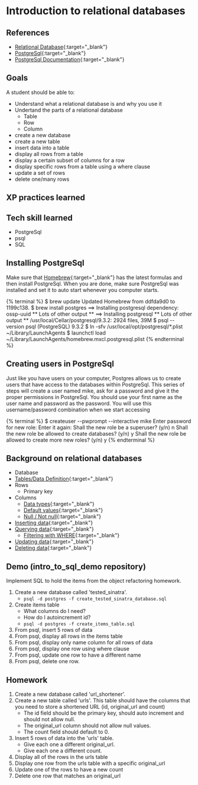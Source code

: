 # Introduction to relational databases

## References

* [Relational Database](http://en.wikipedia.org/wiki/Relational_database){:target="_blank"}
* [PostgreSql](http://www.postgresql.org/){:target="_blank"}
* [PostgreSql Documentation](http://www.postgresql.org/docs/9.3/static/index.html){:target="_blank"}

## Goals
A student should be able to:

* Understand what a relational database is and why you use it
* Undertand the parts of a relational database
    * Table
    * Row
    * Column
* create a new database
* create a new table
* insert data into a table
* display all rows from a table
* display a certain subset of columns for a row
* display specific rows from a table using a where clause
* update a set of rows
* delete one/many rows

## XP practices learned

## Tech skill learned

* PostgreSql
* psql
* SQL

## Installing PostgreSql

Make sure that [Homebrew](http://brew.sh/){:target="_blank"} has the latest formulas and then install PostgreSql.
When you are done, make sure PostgreSql was installed and set it to auto start whenever you computer starts.

{% terminal %}
$ brew update
Updated Homebrew from ddfda9d0 to 1199c138.
$ brew install postgres
==> Installing postgresql dependency: ossp-uuid
** Lots of other output **
==> Installing postgresql
** Lots of other output **
/usr/local/Cellar/postgresql/9.3.2: 2924 files, 39M
$ psql --version
psql (PostgreSQL) 9.3.2
$ ln -sfv /usr/local/opt/postgresql/*.plist ~/Library/LaunchAgents
$ launchctl load ~/Library/LaunchAgents/homebrew.mxcl.postgresql.plist
{% endterminal %}

## Creating users in PostgreSql

Just like you have users on your computer, Postgres allows us to create users that have access to the databases within PostgreSql.
This series of steps will create a user named mike, ask for a password and give it the proper permissions in PostgreSql. You should use your first
name as the user name and password as the password. You will use this username/password combination when we start accessing

{% terminal %}
$ createuser --pwprompt --interactive mike
Enter password for new role:
Enter it again:
Shall the new role be a superuser? (y/n) n
Shall the new role be allowed to create databases? (y/n) y
Shall the new role be allowed to create more new roles? (y/n) y
{% endterminal %}

## Background on relational databases

* Database
* [Tables/Data Definition](http://www.postgresql.org/docs/9.3/static/ddl-basics.html){:target="_blank"}
* Rows
    * Primary key
* Columns
    * [Data types](http://www.postgresql.org/docs/9.3/static/datatype.html){:target="_blank"}
    * [Default values](http://www.postgresql.org/docs/9.3/static/ddl-default.html){:target="_blank"}
    * [Null / Not null](http://www.postgresql.org/docs/9.3/static/ddl-constraints.html#AEN2463){:target="_blank"}
* [Inserting data](http://www.postgresql.org/docs/9.3/static/dml-insert.html){:target="_blank"}
* [Querying data](http://www.postgresql.org/docs/9.3/static/queries-overview.html){:target="_blank"}
    * [Filtering with WHERE](http://www.postgresql.org/docs/9.3/static/queries-table-expressions.html#QUERIES-WHERE){:target="_blank"}
* [Updating data](http://www.postgresql.org/docs/9.3/static/dml-update.html){:target="_blank"}
* [Deleting data](http://www.postgresql.org/docs/9.3/static/dml-delete.html){:target="_blank"}

## Demo (intro_to_sql_demo repository)

Implement SQL to hold the items from the object refactoring homework.

1. Create a new database called 'tested_sinatra'.
    * `psql -d postgres -f create_tested_sinatra_database.sql`
1. Create items table
    * What columns do I need?
    * How do I autoincrement id?
    * `psql -d postgres -f create_items_table.sql`
1. From psql, insert 5 rows of data
1. From psql, display all rows in the items table
1. From psql, display only name column for all rows of data
1. From psql, display one row using where clause
1. From psql, update one row to have a different name
1. From psql, delete one row.


## Homework

1. Create a new database called 'url_shortener'.
1. Create a new table called 'urls'. This table should have the columns that you need to store a shortened URL (id, original_url and count)
    * The id field should be the primary key, should auto increment and should not allow null.
    * The original_url column should not allow null values.
    * The count field should default to 0.
1. Insert 5 rows of data into the 'urls' table.
    * Give each one a different original_url.
    * Give each one a different count.
1. Display all of the rows in the urls table
1. Display one row from the urls table with a specific original_url
1. Update one of the rows to have a new count
1. Delete one row that matches an original_url
